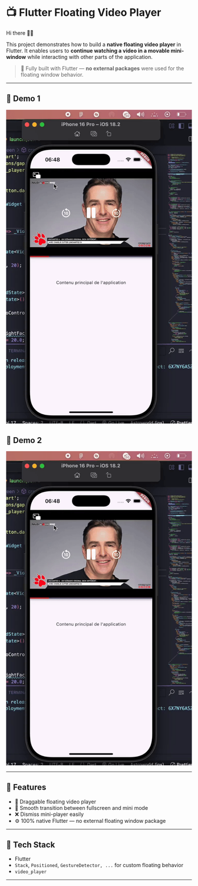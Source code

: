 # 📺 Flutter Floating Video Player

Hi there 👋🏾

This project demonstrates how to build a **native floating video player** in Flutter. It enables users to **continue watching a video in a movable mini-window** while interacting with other parts of the application.

> 🎯 Fully built with Flutter — **no external packages** were used for the floating window behavior.

---

## 🎥 Demo 1

![Floating video demo 1](assets/videos/demo1.gif)

## 🎥 Demo 2

![Floating video demo 2](assets/videos/demo1.gif)

---

## 🚀 Features

- 📱 Draggable floating video player  
- 🔄 Smooth transition between fullscreen and mini mode  
- ❌ Dismiss mini-player easily   
- ⚙️ 100% native Flutter — no external floating window package

---

## 🧱 Tech Stack

- Flutter
- `Stack`, `Positioned`, `GestureDetector, ...` for custom floating behavior
- `video_player`

---

